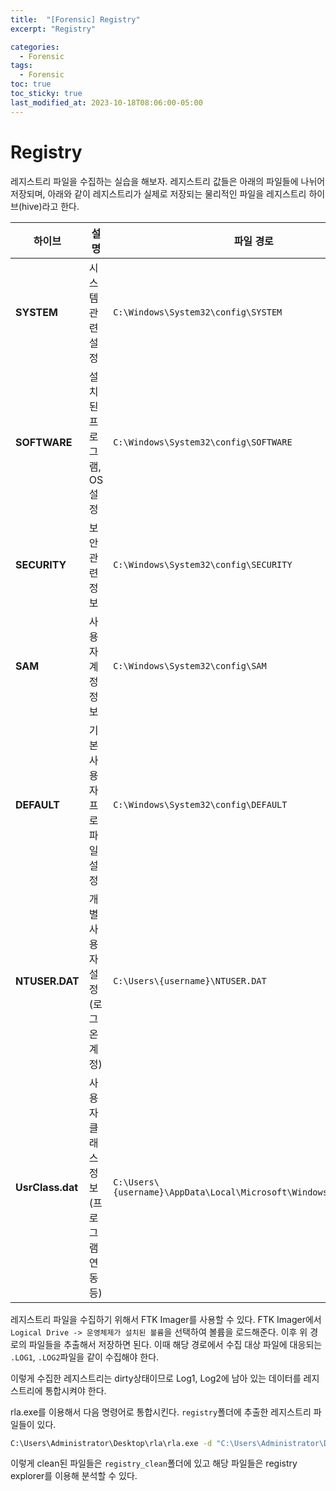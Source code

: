 ```yaml
---
title:  "[Forensic] Registry"
excerpt: "Registry"

categories:
  - Forensic
tags:
  - Forensic
toc: true
toc_sticky: true
last_modified_at: 2023-10-18T08:06:00-05:00
---
```


# Registry

레지스트리 파일을 수집하는 실습을 해보자. 레지스트리 값들은 아래의 파일들에 나뉘어 저장되며, 아래와 같이 레지스트리가 실제로 저장되는 물리적인 파일을 레지스트리 하이브(hive)라고 한다. 

| 하이브              | 설명                     | 파일 경로                                                              |
| ---------------- | ---------------------- | ------------------------------------------------------------------ |
| **SYSTEM**       | 시스템 관련 설정              | `C:\Windows\System32\config\SYSTEM`                                |
| **SOFTWARE**     | 설치된 프로그램, OS 설정        | `C:\Windows\System32\config\SOFTWARE`                              |
| **SECURITY**     | 보안 관련 정보               | `C:\Windows\System32\config\SECURITY`                              |
| **SAM**          | 사용자 계정 정보              | `C:\Windows\System32\config\SAM`                                   |
| **DEFAULT**      | 기본 사용자 프로파일 설정         | `C:\Windows\System32\config\DEFAULT`                               |
| **NTUSER.DAT**   | 개별 사용자 설정 (로그온 계정)     | `C:\Users\{username}\NTUSER.DAT`                                   |
| **UsrClass.dat** | 사용자 클래스 정보 (프로그램 연동 등) | `C:\Users\{username}\AppData\Local\Microsoft\Windows\UsrClass.dat` |

레지스트리 파일을 수집하기 위해서 FTK Imager를 사용할 수 있다. FTK Imager에서 `Logical Drive -> 운영체제가 설치된 볼륨`을 선택하여 볼륨을 로드해준다. 이후 위 경로의 파일들을 추출해서 저장하면 된다. 이때 해당 경로에서 수집 대상 파일에 대응되는 `.LOG1`, `.LOG2`파일을 같이 수집해야 한다. 

이렇게 수집한 레지스트리는 dirty상태이므로 Log1, Log2에 남아 있는 데이터를 레지스트리에 통합시켜야 한다. 

rla.exe를 이용해서 다음 명령어로 통합시킨다. `registry`폴더에 추출한 레지스트리 파일들이 있다. 

```sh
C:\Users\Administrator\Desktop\rla\rla.exe -d "C:\Users\Administrator\Desktop\LLL\find the usb\registry" --out "C:\Users\Administrator\Desktop\LLL\find the usb\registry_clean"
```

이렇게 clean된 파일들은 `registry_clean`폴더에 있고 해당 파일들은 registry explorer를 이용해 분석할 수 있다. 
